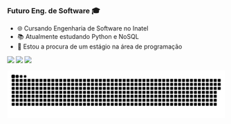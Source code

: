 ### Futuro Eng. de Software 🎓

- 🌐  Cursando Engenharia de Software no Inatel
- 📚  Atualmente estudando Python e NoSQL 
- 🔭  Estou a procura de um estágio na área de programação

<!--
<div>
  <img height="180em" src="https://github-readme-stats.vercel.app/api?username=pedro208&show_icons=true&theme=dracula&include_all_commits=true&count_private=true"/>-->
  <!--<img height="170em" src="https://github-readme-stats.vercel.app/api/top-langs/?username=pedro208&layout=compact&langs_count=7&theme=tokyonight"/>

</div>
-->

<div>

  <a href="https://instagram.com/pedroaugto" target="_blank"><img src="https://img.shields.io/badge/-Instagram-%23E4405F?style=for-the-badge&logo=instagram&logoColor=white" target="_blank"></a>
  <a href = "mailto:pedrodaluzmota208@gmail.com"><img src="https://img.shields.io/badge/-Gmail-%23333?style=for-the-badge&logo=gmail&logoColor=white" target="_blank"></a>
  <a href="https://www.linkedin.com/in/pedroagusto/" target="_blank"><img src="https://img.shields.io/badge/-LinkedIn-%230077B5?style=for-the-badge&logo=linkedin&logoColor=white" target="_blank"></a> 
 
  ![Snake animation](https://github.com/pedro208/pedro208/blob/output/github-contribution-grid-snake.svg)
 
</div>



